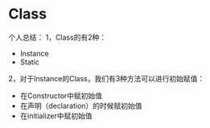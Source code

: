 # Class

个人总结：
1，Class的有2种：
- Instance
- Static

2，对于Instance的Class，我们有3种方法可以进行初始赋值：
- 在Constructor中赋初始值
- 在声明（declaration）的时候赋初始值
- 在initializer中赋初始值



